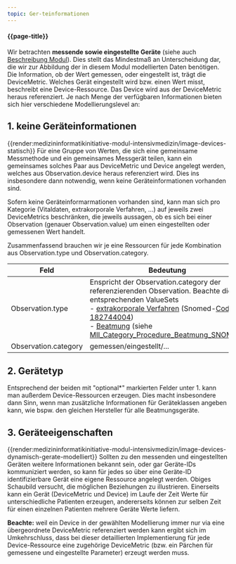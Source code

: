 ```yaml
---
topic: Ger-teinformationen
---
```

#### {{page-title}}

Wir betrachten **messende sowie eingestellte Geräte** (siehe auch [Beschreibung Modul](https://simplifier.net/guide/MedizininformatikInitiative-ModulICU-ImplementationGuide/BeschreibungModul?version=current)). Dies stellt das Mindestmaß an Unterscheidung dar, die wir zur Abbildung der in diesem Modul modellierten Daten benötigen. 
Die Information, ob der Wert gemessen, oder eingestellt ist, trägt die DeviceMetric. Welches Gerät eingestellt wird bzw. einen Wert misst, beschreibt eine Device-Ressource. Das Device wird aus der DeviceMetric heraus referenziert. 
Je nach Menge der verfügbaren Informationen bieten sich hier verschiedene Modellierungslevel an:

## 1. keine Geräteinformationen
{{render:medizininformatikinitiative-modul-intensivmedizin/image-devices-statisch}}
Für eine Gruppe von Werten, die sich eine gemeinsame Messmethode und ein gemeinsames Messgerät teilen, kann ein gemeinsames solches Paar aus DeviceMetric und Device angelegt werden, welches aus Observation.device heraus referenziert wird. Dies ins insbesondere dann notwendig, wenn keine Geräteinformationen vorhanden sind.

Sofern keine Geräteinformarmationen vorhanden sind, kann man sich pro Kategorie (Vitaldaten, extrakorporale Verfahren, ...) auf jeweils zwei DeviceMetrics beschränken, die jeweils aussagen, ob es sich bei einer Observation (genauer Observation.value) um einen eingestellten oder gemessenen Wert handelt. 

Zusammenfassend brauchen wir je eine Ressourcen für jede Kombination aus Observation.type und Observation.category. 

Feld | Bedeutung
-- | -- 
Observation.type | Enspricht der Observation.category der referenzierenden Observation. Beachte die entsprechenden ValueSets <br> - [extrakorporale Verfahren](https://simplifier.net/guide/MedizininformatikInitiative-ModulICU-ImplementationGuide/ParametervonextrakorporalenVerfahrenObservation?version=current) (Snomed-[Code 182744004](https://browser.ihtsdotools.org/?perspective=full&conceptId1=182744004&edition=MAIN/2022-05-31&release=&languages=en)) <br> - [Beatmung](https://simplifier.net/guide/MedizininformatikInitiative-ModulICU-ImplementationGuide/EingestellteundgemesseneParameterDeviceMetric-duplicate-2?version=current) (siehe [MII_Category_Procedure_Beatmung_SNOMED](https://simplifier.net/medizininformatikinitiative-modul-intensivmedizin/valueset-category-procedure-beatmung-snomed))
Observation.category | gemessen/eingestellt/...

## 2. Gerätetyp
Entsprechend der beiden mit "optional*" markierten Felder unter 1. kann man außerdem Device-Ressourcen erzeugen. Dies macht insbesondere dann Sinn, wenn man zusätzliche Informationen für Geräteklassen angeben kann, wie bspw. den gleichen Hersteller für alle Beatmungsgeräte. 

## 3. Geräteeigenschaften
{{render:medizininformatikinitiative-modul-intensivmedizin/image-devices-dynamisch-gerate-modelliert}}
Sollten zu den messenden und eingestellten Geräten weitere Informationen bekannt sein, oder gar Geräte-IDs kommuniziert werden, so kann für jedes so über eine Geräte-ID identifizierbare Gerät eine eigene Ressource angelegt werden. 
Obiges Schaubild versucht, die möglichen Beziehungen zu illustrieren. Einerseits kann ein Gerät (DeviceMetric und Device) im Laufe der Zeit Werte für unterschiedliche Patienten erzeugen, andererseits können zur selben Zeit für einen einzelnen Patienten mehrere Geräte Werte liefern. 

**Beachte:** weil ein Device in der gewählten Modellierung immer nur via eine übergeordnete DeviceMetric referenziert werden kann ergibt sich im Umkehrschluss, dass bei dieser detaillierten Implementierung für jede Device-Ressource eine zugehörige DeviceMetric (bzw. ein Pärchen für gemessene und eingestellte Parameter) erzeugt werden muss.